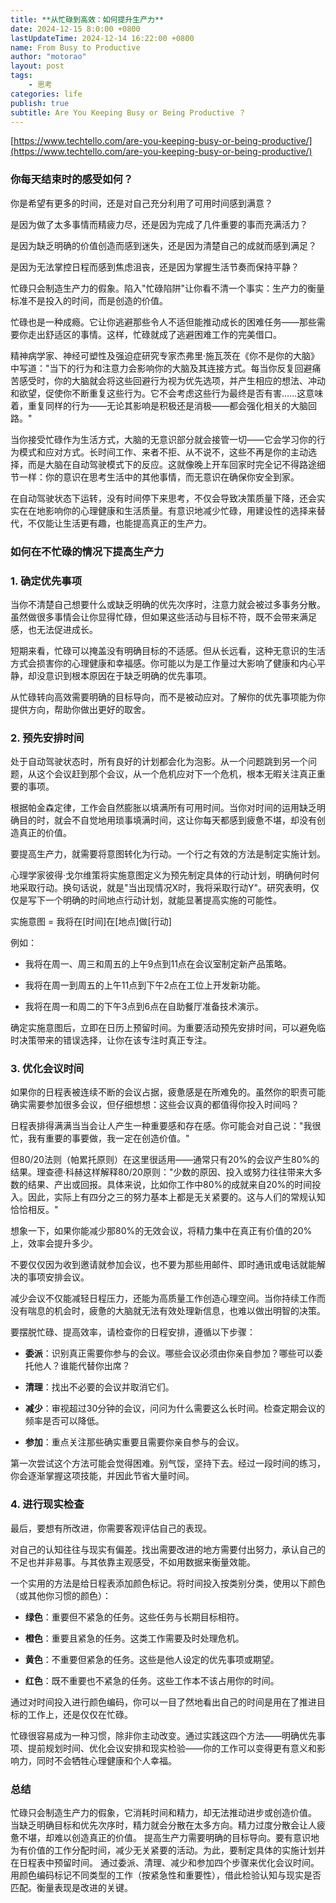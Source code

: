 ```yaml
---
title: **从忙碌到高效：如何提升生产力**
date: 2024-12-15 8:0:00 +0800
lastUpdateTime: 2024-12-14 16:22:00 +0800
name: From Busy to Productive
author: "motorao"
layout: post
tags: 
    - 思考
categories: life
publish: true
subtitle: Are You Keeping Busy or Being Productive ？
---
```

    
[https://www.techtello.com/are-you-keeping-busy-or-being-productive/](https://www.techtello.com/are-you-keeping-busy-or-being-productive/)

### 你每天结束时的感受如何？

你是希望有更多的时间，还是对自己充分利用了可用时间感到满意？

是因为做了太多事情而精疲力尽，还是因为完成了几件重要的事而充满活力？

是因为缺乏明确的价值创造而感到迷失，还是因为清楚自己的成就而感到满足？

是因为无法掌控日程而感到焦虑沮丧，还是因为掌握生活节奏而保持平静？

忙碌只会制造生产力的假象。陷入"忙碌陷阱"让你看不清一个事实：生产力的衡量标准不是投入的时间，而是创造的价值。

忙碌也是一种成瘾。它让你逃避那些令人不适但能推动成长的困难任务——那些需要你走出舒适区的事情。这样，忙碌就成了逃避困难工作的完美借口。

精神病学家、神经可塑性及强迫症研究专家杰弗里·施瓦茨在《你不是你的大脑》中写道："当下的行为和注意力会影响你的大脑及其连接方式。每当你反复回避痛苦感受时，你的大脑就会将这些回避行为视为优先选项，并产生相应的想法、冲动和欲望，促使你不断重复这些行为。它不会考虑这些行为最终是否有害……这意味着，重复同样的行为——无论其影响是积极还是消极——都会强化相关的大脑回路。"

当你接受忙碌作为生活方式，大脑的无意识部分就会接管一切——它会学习你的行为模式和应对方式。长时间工作、来者不拒、从不说不，这些不再是你的主动选择，而是大脑在自动驾驶模式下的反应。这就像晚上开车回家时完全记不得路途细节一样：你的意识在思考生活中的其他事情，而无意识在确保你安全到家。

在自动驾驶状态下运转，没有时间停下来思考，不仅会导致决策质量下降，还会实实在在地影响你的心理健康和生活质量。有意识地减少忙碌，用建设性的选择来替代，不仅能让生活更有趣，也能提高真正的生产力。

### 如何在不忙碌的情况下提高生产力

### 1. 确定优先事项

当你不清楚自己想要什么或缺乏明确的优先次序时，注意力就会被过多事务分散。虽然做很多事情会让你显得忙碌，但如果这些活动与目标不符，既不会带来满足感，也无法促进成长。

短期来看，忙碌可以掩盖没有明确目标的不适感。但从长远看，这种无意识的生活方式会损害你的心理健康和幸福感。你可能以为是工作量过大影响了健康和内心平静，却没意识到根本原因在于缺乏明确的优先事项。

从忙碌转向高效需要明确的目标导向，而不是被动应对。了解你的优先事项能为你提供方向，帮助你做出更好的取舍。

### 2. 预先安排时间

处于自动驾驶状态时，所有良好的计划都会化为泡影。从一个问题跳到另一个问题，从这个会议赶到那个会议，从一个危机应对下一个危机，根本无暇关注真正重要的事项。

根据帕金森定律，工作会自然膨胀以填满所有可用时间。当你对时间的运用缺乏明确目的时，就会不自觉地用琐事填满时间，这让你每天都感到疲惫不堪，却没有创造真正的价值。

要提高生产力，就需要将意图转化为行动。一个行之有效的方法是制定实施计划。

心理学家彼得·戈尔维策将实施意图定义为预先制定具体的行动计划，明确何时何地采取行动。换句话说，就是"当出现情况X时，我将采取行动Y"。研究表明，仅仅是写下一个明确的时间地点行动计划，就能显著提高实施的可能性。

实施意图 = 我将在[时间]在[地点]做[行动]

例如：

* 我将在周一、周三和周五的上午9点到11点在会议室制定新产品策略。

* 我将在周一到周五的上午11点到下午2点在工位上开发新功能。

* 我将在周一和周二的下午3点到6点在自助餐厅准备技术演示。

确定实施意图后，立即在日历上预留时间。为重要活动预先安排时间，可以避免临时决策带来的错误选择，让你在该专注时真正专注。

### 3. 优化会议时间

如果你的日程表被连续不断的会议占据，疲惫感是在所难免的。虽然你的职责可能确实需要参加很多会议，但仔细想想：这些会议真的都值得你投入时间吗？

日程表排得满满当当会让人产生一种重要感和存在感。你可能会对自己说："我很忙，我有重要的事要做，我一定在创造价值。"

但80/20法则（帕累托原则）在这里很适用——通常只有20%的会议产生80%的结果。理查德·科赫这样解释80/20原则："少数的原因、投入或努力往往带来大多数的结果、产出或回报。具体来说，比如你工作中80%的成就来自20%的时间投入。因此，实际上有四分之三的努力基本上都是无关紧要的。这与人们的常规认知恰恰相反。"

想象一下，如果你能减少那80%的无效会议，将精力集中在真正有价值的20%上，效率会提升多少。

不要仅仅因为收到邀请就参加会议，也不要为那些用邮件、即时通讯或电话就能解决的事项安排会议。

减少会议不仅能减轻日程压力，还能为高质量工作创造心理空间。当你持续工作而没有喘息的机会时，疲惫的大脑就无法有效处理新信息，也难以做出明智的决策。

要摆脱忙碌、提高效率，请检查你的日程安排，遵循以下步骤：

* **委派**：识别真正需要你参与的会议。哪些会议必须由你亲自参加？哪些可以委托他人？谁能代替你出席？

* **清理**：找出不必要的会议并取消它们。

* **减少**：审视超过30分钟的会议，问问为什么需要这么长时间。检查定期会议的频率是否可以降低。

* **参加**：重点关注那些确实重要且需要你亲自参与的会议。

第一次尝试这个方法可能会觉得困难。别气馁，坚持下去。经过一段时间的练习，你会逐渐掌握这项技能，并因此节省大量时间。

### 4. 进行现实检查

最后，要想有所改进，你需要客观评估自己的表现。

对自己的认知往往与现实有偏差。找出需要改进的地方需要付出努力，承认自己的不足也并非易事。与其依靠主观感受，不如用数据来衡量效能。

一个实用的方法是给日程表添加颜色标记。将时间投入按类别分类，使用以下颜色（或其他你习惯的颜色）：

* **绿色**：重要但不紧急的任务。这些任务与长期目标相符。

* **橙色**：重要且紧急的任务。这类工作需要及时处理危机。

* **黄色**：不重要但紧急的任务。这些是他人设定的优先事项或期望。

* **红色**：既不重要也不紧急的任务。这些工作本不该占用你的时间。

通过对时间投入进行颜色编码，你可以一目了然地看出自己的时间是用在了推进目标的工作上，还是仅仅在忙碌。

忙碌很容易成为一种习惯，除非你主动改变。通过实践这四个方法——明确优先事项、提前规划时间、优化会议安排和现实检验——你的工作可以变得更有意义和影响力，同时不会牺牲心理健康和个人幸福。

### 总结

忙碌只会制造生产力的假象，它消耗时间和精力，却无法推动进步或创造价值。
当缺乏明确目标和优先次序时，精力就会分散在太多方向。精力过度分散会让人疲惫不堪，却难以创造真正的价值。
提高生产力需要明确的目标导向。要有意识地为有价值的工作分配时间，减少无关紧要的活动。为此，要制定具体的实施计划并在日程表中预留时间。
通过委派、清理、减少和参加四个步骤来优化会议时间。
用颜色编码标记不同类型的工作（按紧急性和重要性），借此检验认知与现实是否匹配。衡量表现是改进的关键。
